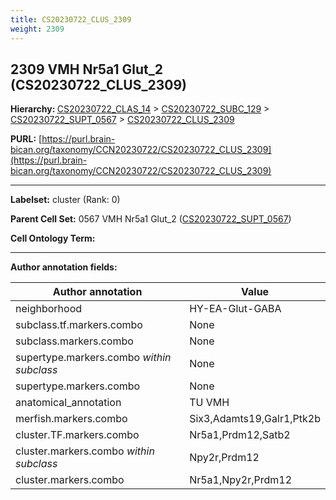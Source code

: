 ```yaml
---
title: CS20230722_CLUS_2309
weight: 2309
---
```

## 2309 VMH Nr5a1 Glut_2 (CS20230722_CLUS_2309)
<b>Hierarchy: </b>
[CS20230722_CLAS_14](../CS20230722_CLAS_14) >
[CS20230722_SUBC_129](../CS20230722_SUBC_129) >
[CS20230722_SUPT_0567](../CS20230722_SUPT_0567) >
[CS20230722_CLUS_2309](../CS20230722_CLUS_2309)

**PURL:** [https://purl.brain-bican.org/taxonomy/CCN20230722/CS20230722_CLUS_2309](https://purl.brain-bican.org/taxonomy/CCN20230722/CS20230722_CLUS_2309)

---


**Labelset:** cluster (Rank: 0)

**Parent Cell Set:** 0567 VMH Nr5a1 Glut_2 ([CS20230722_SUPT_0567](../CS20230722_SUPT_0567))



**Cell Ontology Term:** 

[MARKER GENES.]: #


---

[TRANSFERRED ANNOTATIONS.]: #


[AUTHOR ANNOTATION FIELDS.]: #


**Author annotation fields:**

| Author annotation | Value |
|-------------------|-------|
|neighborhood|HY-EA-Glut-GABA|
|subclass.tf.markers.combo|None|
|subclass.markers.combo|None|
|supertype.markers.combo _within subclass_|None|
|supertype.markers.combo|None|
|anatomical_annotation|TU VMH|
|merfish.markers.combo|Six3,Adamts19,Galr1,Ptk2b|
|cluster.TF.markers.combo|Nr5a1,Prdm12,Satb2|
|cluster.markers.combo _within subclass_|Npy2r,Prdm12|
|cluster.markers.combo|Nr5a1,Npy2r,Prdm12|
